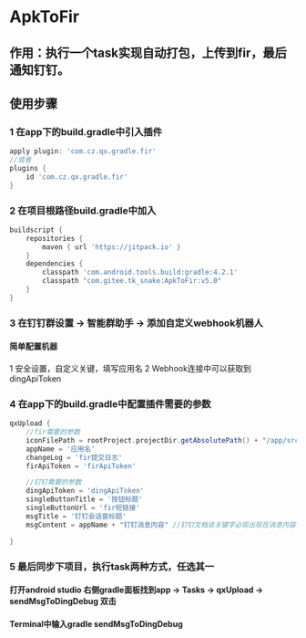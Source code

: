 # ApkToFir
## 作用：执行一个task实现自动打包，上传到fir，最后通知钉钉。

## 使用步骤
### 1 在app下的build.gradle中引入插件
```groovy
apply plugin: 'com.cz.qx.gradle.fir'
//或者
plugins {
    id 'com.cz.qx.gradle.fir'
}
```

### 2 在项目根路径build.gradle中加入
```groovy
buildscript {
    repositories {
        maven { url 'https://jitpack.io' }
    }
    dependencies {
        classpath 'com.android.tools.build:gradle:4.2.1'
        classpath "com.gitee.tk_snake:ApkToFir:v5.0"
    }
}
```

### 3 在钉钉群设置 -> 智能群助手 -> 添加自定义webhook机器人
#### 简单配置机器
1 安全设置，自定义关键，填写应用名
2 Webhook连接中可以获取到dingApiToken

### 4 在app下的build.gradle中配置插件需要的参数
```groovy
qxUpload {
    //fir需要的参数
    iconFilePath = rootProject.projectDir.getAbsolutePath() + "/app/src/main/res/mipmap-xhdpi/ic_launcher_round.png"
    appName = '应用名'
    changeLog = 'fir提交日志'
    firApiToken = 'firApiToken'

    //钉钉需要的参数
    dingApiToken = 'dingApiToken'
    singleButtonTitle = '按钮标题'
    singleButtonUrl = 'fir短链接'
    msgTitle = '钉钉会话窗标题'
    msgContent = appName + "钉钉消息内容" //钉钉文档说关键字必现出现在消息内容中才会正常通知，所以这里拼接应用名

}
```

### 5 最后同步下项目，执行task两种方式，任选其一
#### 打开android studio 右侧gradle面板找到app -> Tasks -> qxUpload -> sendMsgToDingDebug 双击
#### Terminal中输入gradle sendMsgToDingDebug

